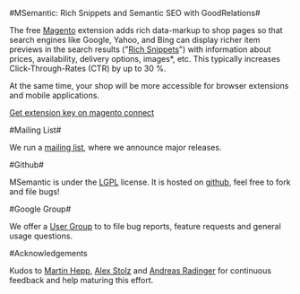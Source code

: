 #MSemantic: Rich Snippets and Semantic SEO with GoodRelations#

The free [Magento][mage] extension adds rich data-markup to shop pages so that search engines like Google, Yahoo, and Bing can display richer item previews in the search results ("[Rich Snippets][grs]") with information about prices, availability, delivery options, images*, etc. This typically increases Click-Through-Rates (CTR) by up to 30 %.

At the same time, your shop will be more accessible for browser extensions and mobile applications.

[Get extension key on magento connect][mageconnect-msem]

#Mailing List#

We run a [mailing list][msem-mailchimp], where we announce major releases.

#Github#

MSemantic is under the [LGPL][lgpl] license. It is hosted on [github][msem-github], feel free to fork and file bugs!

#Google Group#

We offer a [User Group][msem-ug] to to file bug reports, feature requests and general usage questions.

#Acknowledgements

Kudos to [Martin Hepp][MH], [Alex Stolz][AS] and [Andreas Radinger][AR] for continuous feedback and help maturing this effort.


[mage]: http://www.magentocommerce.com/
[grs]: http://support.google.com/webmasters/bin/topic.py?hl=en&topic=21997
[lgpl]: http://www.gnu.org/licenses/lgpl.html
[msem-github]: http://github.com/semantium/MSemantic
[msem-ug]: http://groups.google.com/forum/#!forum/msemantic
[MH]: http://www.heppnetz.de
[AS]: http://www.stalsoft.com
[AR]: http://www.unibw.de/ebusiness/team/andreas-radinger/
[msem-mailchimp]: http://eepurl.com/ibvqY
[mageconnect-msem]: http://www.magentocommerce.com/magento-connect/semantium/extension/2838/semantium_msemanticbasic#overview
